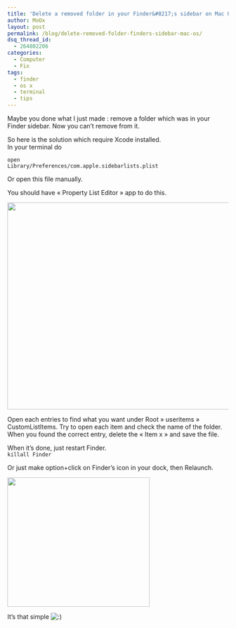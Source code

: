 ```yaml
---
title: 'Delete a removed folder in your Finder&#8217;s sidebar on Mac OS X'
author: MoOx
layout: post
permalink: /blog/delete-removed-folder-finders-sidebar-mac-os/
dsq_thread_id:
  - 264802206
categories:
  - Computer
  - Fix
tags:
  - finder
  - os x
  - terminal
  - tips
---
```

Maybe you done what I just made : remove a folder which was in your Finder sidebar. Now you can’t remove from it.  
<!--more-->

  
So here is the solution which require Xcode installed.  
In your terminal do

<code class="block">open Library/Preferences/com.apple.sidebarlists.plist</code>

Or open this file manually.

You should have « Property List Editor » app to do this.

[<img class="size-full wp-image-86 aligncenter" title="Remove-deleted-folder-osx-finder-sidebar" src="http://moox.fr/wp-content/uploads/2011/06/Remove-deleted-folder-osx-finder-sidebar.png" alt="" width="749" height="472" />][1]

Open each entries to find what you want under Root » useritems » CustomListItems. Try to open each item and check the name of the folder. When you found the correct entry, delete the « Item x » and save the file.

When it’s done, just restart Finder.  
<code class="block">killall Finder</code>

Or just make option+click on Finder’s icon in your dock, then Relaunch.

[<img class="size-full wp-image-85 aligncenter" title="relaunch-finder" src="http://moox.fr/wp-content/uploads/2011/06/relaunch-finder.png" alt="" width="324" height="295" />][2]

It’s that simple <img src='http://moox.fr/wp-includes/images/smilies/icon_smile.gif' alt=':)' class='wp-smiley' />

 [1]: http://moox.fr/wp-content/uploads/2011/06/Remove-deleted-folder-osx-finder-sidebar.png
 [2]: http://moox.fr/wp-content/uploads/2011/06/relaunch-finder.png